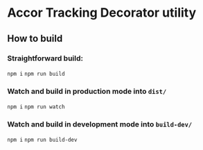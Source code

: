 # Accor Tracking Decorator utility

## How to build

### Straightforward build:

`npm i`
`npm run build`

### Watch and build in production mode into `dist/`

`npm i`
`npm run watch`

### Watch and build in development mode into `build-dev/`

`npm i`
`npm run build-dev`
